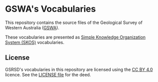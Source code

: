 # GSWA's Vocabularies

This repository contains the source files of the Geological Survey of Western Australia ([GSWA](https://www.dmp.wa.gov.au/Geological-Survey/Geological-Survey-262.aspx)). 

These vocabularies are presented as [Simple Knowledge Organization System (SKOS)](https://www.w3.org/TR/skos-reference/) vocabularies.

## License  
GSRSD's vocabularies in this repository are licensed using the [CC BY 4.0](https://creativecommons.org/licenses/by/4.0/) licence. See the [LICENSE file](LICENSE) for the deed. 
